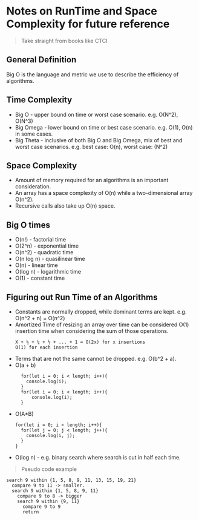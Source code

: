 # Notes on RunTime and Space Complexity for future reference
> Take straight from books like CTCI

## General Definition
Big O is the language and metric we use to describe the efficiency of algorithms.

## Time Complexity

- Big O - upper bound on time or worst case scenario. e.g. O(N^2), O(N^3)
- Big Omega - lower bound on time or best case scenario. e.g. O(1), O(n) in some cases.
- Big Theta - inclusive of both Big O and Big Omega, mix of best and worst case scenarios. e.g. best case: O(n), worst case: (N^2)

## Space Complexity

- Amount of memory required for an algorithms is an important consideration.
- An array has a space complexity of O(n) while a two-dimensional array O(n^2).
- Recursive calls also take up O(n) space.

## Big O times

- O(n!) - factorial time
- O(2^n) - exponential time
- O(n^2) - quadratic time
- O(n log n) - quasilinear time
- O(n) - linear time
- O(log n) - logarithmic time
- O(1) - constant time

## Figuring out Run Time of an Algorithms

- Constants are normally dropped, while dominant terms are kept. e.g. O(n^2 + n) = O(n^2)
- Amortized Time of resizing an array over time can be considered O(1) insertion time when considering the sum of those operations.
  ```
  X + ½ + ¼ + ½ + ... + 1 = O(2x) for x insertions
  O(1) for each insertion
  ```
- Terms that are not the same cannot be dropped. e.g. O(b^2 + a).
- O(a + b)
  ```
    for(let i = 0; i < length; i++){
      console.log(i);
    }
    for(let i = 0; i < length; i++){
        console.log(i);
    }
  ```
- O(A*B)
  ```
  for(let i = 0; i < length; i++){
    for(let j = 0; j < length; j++){
      console.log(i, j);
    }
  }
  ```
- O(log n) - e.g. binary search where search is cut in half each time.
>Pseudo code example

  ```
  search 9 within {1, 5, 8, 9, 11, 13, 15, 19, 21}
    compare 9 to 11 -> smaller.
    search 9 within {1, 5, 8, 9, 11}
      compare 9 to 8 -> bigger
      search 9 within {9, 11}
        compare 9 to 9
        return
  ```
